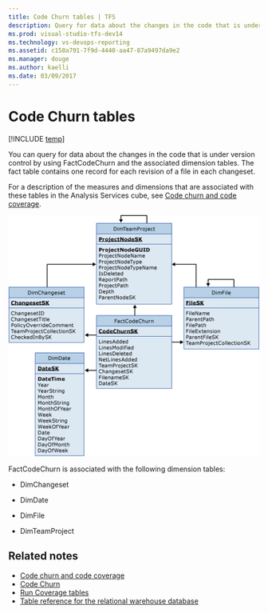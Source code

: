 ```yaml
---
title: Code Churn tables | TFS
description: Query for data about the changes in the code that is under version control  
ms.prod: visual-studio-tfs-dev14
ms.technology: vs-devops-reporting
ms.assetid: c158a791-7f9d-4440-aa47-87a9497da9e2
ms.manager: douge
ms.author: kaelli
ms.date: 03/09/2017
---
```


# Code Churn tables

[!INCLUDE [temp](../_shared/tfs-header-17-15.md)]

You can query for data about the changes in the code that is under version control by using FactCodeChurn and the associated dimension tables. The fact table contains one record for each revision of a file in each changeset.  
  
 For a description of the measures and dimensions that are associated with these tables in the Analysis Services cube, see [Code churn and code coverage](perspective-code-analyze-report-code-churn-coverage.md).  
  
 ![Fact Table for Code Churn](_img/teamproj_factcodechurn.png "TeamProj_FactCodeChurn")  
  
 FactCodeChurn is associated with the following dimension tables:  
  
-   DimChangeset  
  
-   DimDate  
  
-   DimFile  
  
-   DimTeamProject  
  
## Related notes
-  [Code churn and code coverage](perspective-code-analyze-report-code-churn-coverage.md)   
-  [Code Churn](../excel/code-churn-excel-report.md)   
-  [Run Coverage tables](run-coverage-tables.md)   
-  [Table reference for the relational warehouse database](table-reference-relational-warehouse-database.md)
